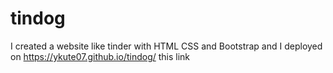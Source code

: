 # tindog
I created a website like tinder with HTML CSS and Bootstrap 
and I deployed on https://ykute07.github.io/tindog/ this link
